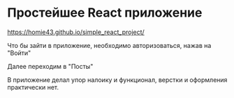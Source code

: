 # Простейшее React приложение

https://homie43.github.io/simple_react_project/

Что бы зайти в приложение, необходимо авторизоваться, нажав на "Войти"

Далее переходим в "Посты"

В приложение делал упор налоику и функционал, верстки и оформления практически нет.
